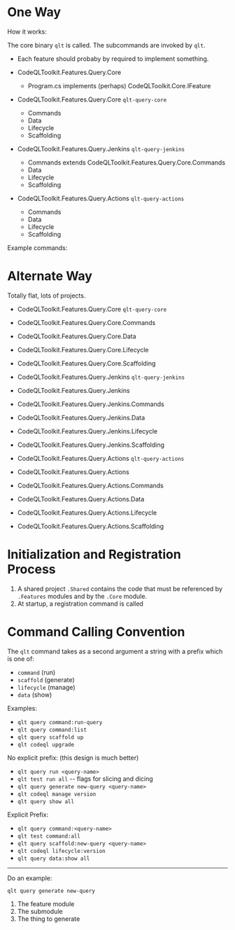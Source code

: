 # One Way 

How it works:

The core binary `qlt` is called. The subcommands are invoked by `qlt`. 

- Each feature should probaby by required to implement something. 
- CodeQLToolkit.Features.Query.Core 
	- Program.cs implements (perhaps) CodeQLToolkit.Core.IFeature

- CodeQLToolkit.Features.Query.Core `qlt-query-core`
	- Commands
	- Data
	- Lifecycle
	- Scaffolding

- CodeQLToolkit.Features.Query.Jenkins `qlt-query-jenkins`
	- Commands extends CodeQLToolkit.Features.Query.Core.Commands
	- Data
	- Lifecycle
	- Scaffolding

- CodeQLToolkit.Features.Query.Actions `qlt-query-actions` 
	- Commands
	- Data
	- Lifecycle
	- Scaffolding

Example commands:

# Alternate Way

Totally flat, lots of projects.

- CodeQLToolkit.Features.Query.Core  `qlt-query-core`
- CodeQLToolkit.Features.Query.Core.Commands
- CodeQLToolkit.Features.Query.Core.Data
- CodeQLToolkit.Features.Query.Core.Lifecycle
- CodeQLToolkit.Features.Query.Core.Scaffolding


- CodeQLToolkit.Features.Query.Jenkins `qlt-query-jenkins`
- CodeQLToolkit.Features.Query.Jenkins 
- CodeQLToolkit.Features.Query.Jenkins.Commands
- CodeQLToolkit.Features.Query.Jenkins.Data
- CodeQLToolkit.Features.Query.Jenkins.Lifecycle
- CodeQLToolkit.Features.Query.Jenkins.Scaffolding

- CodeQLToolkit.Features.Query.Actions `qlt-query-actions` 
- CodeQLToolkit.Features.Query.Actions 
- CodeQLToolkit.Features.Query.Actions.Commands
- CodeQLToolkit.Features.Query.Actions.Data
- CodeQLToolkit.Features.Query.Actions.Lifecycle
- CodeQLToolkit.Features.Query.Actions.Scaffolding


# Initialization and Registration Process 

1. A shared project `.Shared` contains the code that must be referenced 
by `.Features` modules and by the `.Core` module. 
2. At startup, a registration command is called 


# Command Calling Convention 

The `qlt` command takes as a second argument a string with a prefix which is one of:
- `command` (run)
- `scaffold` (generate)
- `lifecycle` (manage)
- `data` (show)

Examples:

- `qlt query command:run-query`
- `qlt query command:list`
- `qlt query scaffold up` 
- `qlt codeql upgrade`

No explicit prefix: (this design is much better)
- `qlt query run <query-name>`
- `qlt test run all` -- flags for slicing and dicing 
- `qlt query generate new-query <query-name>`
- `qlt codeql manage version `
- `qlt query show all`

Explicit Prefix:
- `qlt query command:<query-name>`
- `qlt test command:all` 
- `qlt query scaffold:new-query <query-name>`
- `qlt codeql lifecycle:version `
- `qlt query data:show all`




------------

Do an example:

`qlt query generate new-query`

1. The feature module
2. The submodule 
3. The thing to generate 

